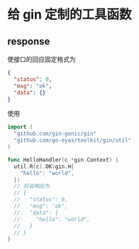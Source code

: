 # 给 gin 定制的工具函数

## response

使接口的回应固定格式为 

```json
{
  "status": 0,
  "msg": "ok",
  "data": {}
}
```

使用 

```go
import (
  "github.com/gin-gonic/gin"
  "github.com/go-eyas/toolkit/gin/util"
)

func HelloHandler(c *gin.Context) {
  util.R(c).OK(gin.H{
    "hello": "world",
  })
  // 将会响应为
  // {
  //   "status": 0,
  //   "msg": "ok",
  //   "data": {
  //     "hello": "world",
  //   }
  // }
}
```